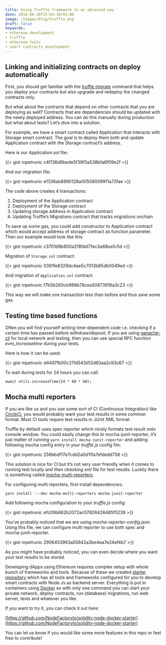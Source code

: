 ```yaml
---
title: Using Truffle framework in an advanced way
date: 2018-06-26T15:04:10+01:00
image: /images/blog/truffle.png
draft: false
keywords:
- ethereum development
- truffle
- ethereum tools
- smart contracts development
---
```


## Linking and initializing contracts on deploy automatically

First, you should get familiar with the [truffle migrate](https://www.trufflesuite.com/docs/truffle/getting-started/running-migrations) command that helps you deploy your contracts but also upgrade and redeploy the changed contracts only.

But what about the contracts that depend on other contracts that you are deploying as well? Contracts that are dependencies should be updated with the newly deployed address. You can do this manually during production but what about tests? Let’s dive into a solution.

For example, we have a smart contract called Application that interacts with Storage smart contract. The goal is to deploy them both and update Application contract with the Storage contract’s address.

Here is our <em>Application.sol</em> file:

{{< gist mpetrunic c4f136d6bede5f39f0a538bfa6f09e2f >}}

And our migration file:

{{< gist mpetrunic e1336ab8990128a00508009911a72fae >}}

The code above creates 4 transactions:

1. Deployment of the Application contract
2. Deployment of the Storage contract
3. Updating storage address in Application contract
4. Updating Truffle’s Migrations contract that tracks migrations onchain

To save up some gas, you could add constructor to Application contract which would accept address of storage contract as function parameter. Then our example would look like this:

{{< gist mpetrunic c3701d9b800a218fdd71ec3a68ea1c5d >}}

Migration of `Storage.sol` contract:

{{< gist mpetrunic 0391fe8329dc4ae5c7013b85db0049ed >}}

And migration of `Application.sol` contract:

{{< gist mpetrunic f7b5b260cb998b78cea50873916a3c23 >}}

This way we will make one transaction less than before and thus save some gas.


## Testing time based functions

Often you will find yourself writing time-dependent code i.e. checking if a certain time has passed before withdraw/deposit. If you are using [ganache-cli](https://github.com/trufflesuite/ganache-cli) for local network and testing, then you can use special RPC function <em>evm_increasetime</em> during your tests.

Here is how it can be used:

{{< gist mpetrunic d4497fb00c211d543d12d60aa2c93c67 >}}

To wait during tests for 24 hours you can call:

`await utils.increaseTime(24 * 60 * 60);`

## Mocha multi reporters

If you are like us and you use some sort of CI (Continuous Integration) like [CircleCi](https://circleci.com/), you would probably want your test results in some common format. Most CI tools require test results in JUnit XML format.

Truffle by default uses spec reporter which nicely formats test result onto console window. You could easily change this to mocha-junit-reporter, it’s just matter of running `yarn install mocha-junit-reporter` and adding following mocha config entry in your <em>truffle.js</em> config file:

{{< gist mpetrunic 256bbdf17e7cdd2a0d11fa7efdedd758 >}}

This solution is nice for CI but it’s not very user friendly when it comes to running test locally and then checking xml file for test results. Luckily there is something called [mocha-multi-reporters](https://github.com/stanleyhlng/mocha-multi-reporters).

For configuring multi reporters, first install dependencies:

`yarn install ---dev mocha-multi-reporters mocha-junit-reporter`

Add following mocha configuration to your <em>truffle.js</em> config:

{{< gist mpetrunic efc09b662b2072ac07826426485f5239 >}}

You’ve probably noticed that we are using <em>mocha-reporter-config.json</em>. Using this file, we can configure multi reporter to use both spec and mocha-junit-reporter.

{{< gist mpetrunic 2906453963a55842a3be4ea7e24ef4b7 >}}

As you might have probably noticed, you can even decide where you want your test results to be stored.


Developing dApps using Ethereum requires complex setup with whole bunch of frameworks and tools. Because of these we created [starter repository](https://github.com/NodeFactoryIo/solidity-node-docker-starter) which has all tools and frameworks configured for you to develop smart contracts with Node.Js as backend server. Everything is put in containers using [Docker](https://www.docker.com/) so with only one command you can start your private network, deploy contracts, run (database) migrations, run web server, tests and whatever you like.

If you want to try it, you can check it out here:

[https://github.com/NodeFactoryIo/solidity-node-docker-starter](https://github.com/NodeFactoryIo/solidity-node-docker-starter)

You can let us know if you would like some more features in this repo or feel free to contribute!








